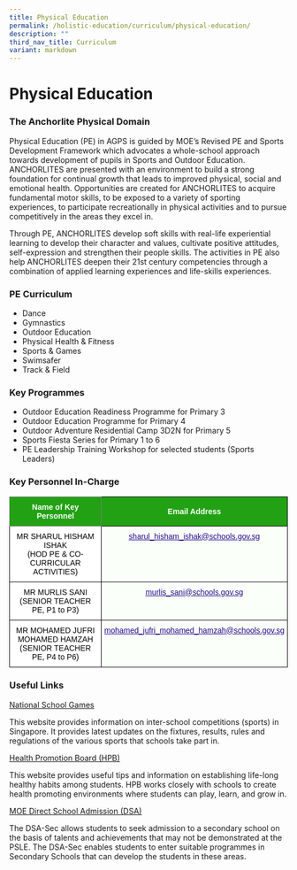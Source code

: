 ```yaml
---
title: Physical Education
permalink: /holistic-education/curriculum/physical-education/
description: ""
third_nav_title: Curriculum
variant: markdown
---
```

Physical Education
==================

### The Anchorlite Physical Domain  

Physical Education (PE) in AGPS is guided by MOE’s Revised PE and Sports Development Framework which advocates a whole-school approach towards development of pupils in Sports and Outdoor Education. ANCHORLITES are presented with an environment to build a strong foundation for continual growth that leads to improved physical, social and emotional health. Opportunities are created for ANCHORLITES to acquire fundamental motor skills, to be exposed to a variety of sporting experiences, to participate recreationally in physical activities and to pursue competitively in the areas they excel in.

Through PE, ANCHORLITES develop soft skills with real-life experiential learning to develop their character and values, cultivate positive attitudes, self-expression and strengthen their people skills. The activities in PE also help ANCHORLITES deepen their 21st&nbsp;century competencies through a combination of applied learning experiences and life-skills experiences.

  

### PE Curriculum

*   Dance
*   Gymnastics
*   Outdoor Education
*   Physical Health &amp; Fitness
*   Sports &amp; Games
*   Swimsafer
*   Track &amp; Field

  

### Key Programmes

*   Outdoor Education Readiness Programme for Primary 3
*   Outdoor Education Programme for Primary 4
*   Outdoor Adventure Residential Camp 3D2N for Primary 5
*   Sports Fiesta Series for Primary 1 to 6
*   PE Leadership Training Workshop for selected students (Sports Leaders)

  

### Key Personnel In-Charge

<style type="text/css">
.tg  {border-collapse:collapse;border-spacing:0;}
.tg td{border-color:black;border-style:solid;border-width:1px;font-family:Arial, sans-serif;font-size:14px;
  overflow:hidden;padding:10px 5px;word-break:normal;}
.tg th{border-color:black;border-style:solid;border-width:1px;font-family:Arial, sans-serif;font-size:14px;
  font-weight:normal;overflow:hidden;padding:10px 5px;word-break:normal;}
.tg .tg-rk1q{background-color:#22A114;border-color:inherit;color:#FBFFFA;font-weight:bold;text-align:center;vertical-align:middle}
.tg .tg-xn89{background-color:#22A114;color:#FBFFFA;font-weight:bold;text-align:center;vertical-align:middle}
.tg .tg-lygy{background-color:#FFF;color:#222;text-align:center;vertical-align:top}
.tg .tg-tgi3{background-color:#FBFFFA;color:#21088A;text-align:center;text-decoration:underline;vertical-align:top}
</style>
<table class="tg">
<thead>
  <tr>
    <th class="tg-rk1q"><span style="color:#FBFFFA;background-color:#22A114">Name of Key Personnel</span></th>
    <th class="tg-xn89"><span style="color:#FBFFFA;background-color:#22A114">Email Address</span></th>
  </tr>
</thead>
<tbody>
  <tr>
    <td class="tg-lygy"><span style="font-weight:normal;color:#000;background-color:#FFF">MR SHARUL HISHAM ISHAK</span><br><span style="font-weight:normal;color:#000;background-color:#FFF">(HOD PE &amp; CO-CURRICULAR ACTIVITIES)</span></td>
    <td class="tg-tgi3"><a href="mailto:sharul_hisham_ishak@schools.gov.sg"><span style="font-weight:normal;text-decoration:underline;color:#21088A">sharul_hisham_ishak@schools.gov.sg</span></a></td>
  </tr>
  <tr>
    <td class="tg-lygy"><span style="font-weight:normal;color:#000;background-color:#FFF">MR MURLIS SANI</span><br><span style="font-weight:normal;color:#000;background-color:#FFF">(SENIOR TEACHER PE, P1 to P3)</span></td>
    <td class="tg-tgi3"><a href="mailto:murlis_sani@schools.gov.sg"><span style="font-weight:normal;text-decoration:underline;color:#21088A">murlis_sani@schools.gov.sg</span></a></td>
  </tr>
  <tr>
    <td class="tg-lygy"><span style="font-weight:normal;color:#000;background-color:#FFF">MR MOHAMED JUFRI MOHAMED HAMZAH</span><br><span style="font-weight:normal;color:#000;background-color:#FFF">(SENIOR TEACHER PE, P4 to P6)</span></td>
    <td class="tg-tgi3"><a href="mailto:mohamed_jufri_mohamed_hamzah@schools.gov.sg"><span style="font-weight:normal;text-decoration:underline;color:#21088A">mohamed_jufri_mohamed_hamzah@schools.gov.sg</span></a></td>
  </tr>
</tbody>
</table>

### Useful Links

[National School Games](https://nsg.moe.edu.sg/)

This website provides information on inter-school competitions (sports) in Singapore. It provides latest updates on the fixtures, results, rules and regulations of the various sports that schools take part in.&nbsp;

  

[Health Promotion Board (HPB)](https://hpb.gov.sg/schools)

This website provides useful tips and information on establishing life-long healthy habits among students. HPB works closely with schools to create health promoting environments where students can play, learn, and grow in.

  

[MOE Direct School Admission (DSA)](https://moe.gov.sg/secondary/dsa/)

The DSA-Sec allows students to seek admission to a secondary school on the basis of talents and achievements that may not be demonstrated at the PSLE. The DSA-Sec enables students to enter suitable programmes in Secondary Schools that can develop the students in these areas.